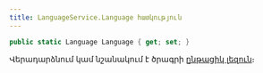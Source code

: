 ```yaml
---
title: LanguageService.Language հատկություն
---
```


```c#
public static Language Language { get; set; }
```

Վերադարձնում կամ նշանակում է ծրագրի [ընթացիկ լեզուն](../../types/Language.md)։

